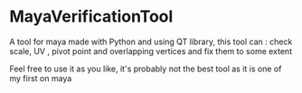 # MayaVerificationTool
A tool for maya made with Python and using QT library, this tool can : check scale, UV , pivot point and overlapping vertices and fix them to some extent

Feel free to use it as you like, it's probably not the best tool as it is one of my first on maya
